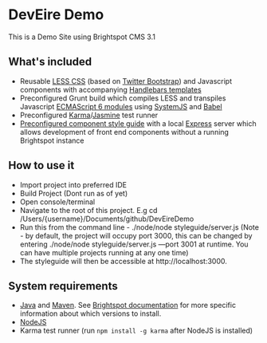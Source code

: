 DevEire Demo
===============

This is a Demo Site using Brightspot CMS 3.1

What's included
---------------
*	Reusable [LESS CSS](http://lesscss.org/) (based on [Twitter Bootstrap](http://getbootstrap.com/)) and Javascript components with accompanying [Handlebars templates](http://handlebarsjs.com)
*	Preconfigured Grunt build which compiles LESS and transpiles Javascript [ECMAScript 6 modules](http://www.2ality.com/2014/09/es6-modules-final.html) using [SystemJS](https://github.com/systemjs/systemjs) and [Babel](https://babeljs.io/)
*	Preconfigured [Karma](http://karma-runner.github.io/)/[Jasmine](http://jasmine.github.io/) test runner
*	[Preconfigured component style guide](styleguide/) with a local [Express](http://expressjs.com) server which allows development of front end components without a running Brightspot instance

How to use it
-------------
*   Import project into preferred IDE
*   Build Project (Dont run as of yet)
*   Open console/terminal
*   Navigate to the root of this project. E.g cd /Users/{username}/Documents/github/DevEireDemo
*   Run this from the command line - ./node/node styleguide/server.js (Note - by default, the project will occupy port 3000, this can be changed by entering ./node/node styleguide/server.js —port 3001 at runtime. You can have multiple projects running at any one time)
*   The styleguide will then be accessible at http://localhost:3000.

System requirements
-------------------
*	[Java](https://java.com) and [Maven](https://maven.apache.org/). See [Brightspot documentation](http://www.brightspot.com/docs/3.0/overview/installation) for more specific information about which versions to install.
*	[NodeJS](https://nodejs.org)
*	Karma test runner (run `npm install -g karma` after NodeJS is installed)
